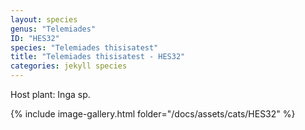 ```yaml
---
layout: species
genus: "Telemiades"
ID: "HES32"
species: "Telemiades thisisatest"
title: "Telemiades thisisatest - HES32"
categories: jekyll species
---
```


Host plant: Inga sp.

{% include image-gallery.html folder="/docs/assets/cats/HES32" %}
